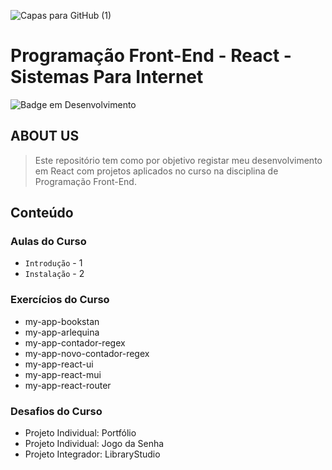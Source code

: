 ![Capas para GitHub (1)](https://user-images.githubusercontent.com/100232025/198575538-14d25d92-119e-4201-84dc-0c7d8ec582ab.gif)
# Programação Front-End - React - Sistemas Para Internet

![Badge em Desenvolvimento](http://img.shields.io/static/v1?label=STATUS&message=EM%20DESENVOLVIMENTO&color=36DBEC&style=for-the-badge)

## ABOUT US
> Este repositório tem como por objetivo registar meu desenvolvimento em React com projetos aplicados no curso na disciplina de Programação Front-End.

## Conteúdo 
### Aulas do Curso
- `Introdução` - 1
- `Instalação` - 2
### Exercícios do Curso
  - my-app-bookstan
  - my-app-arlequina
  - my-app-contador-regex
  - my-app-novo-contador-regex
  - my-app-react-ui
  - my-app-react-mui
  - my-app-react-router
### Desafios do Curso
  - Projeto Individual: Portfólio
  - Projeto Individual: Jogo da Senha
  - Projeto Integrador: LibraryStudio

